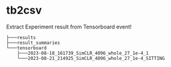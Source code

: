 # tb2csv
Extract Experiment result from Tensorboard event!

```
├───results
├───result_summaries
└───tensorboard
    ├───2023-08-18_161739_SimCLR_4096_whole_27_1e-4_1
    └───2023-08-21_214925_SimCLR_4096_whole_27_1e-4_SITTING
```